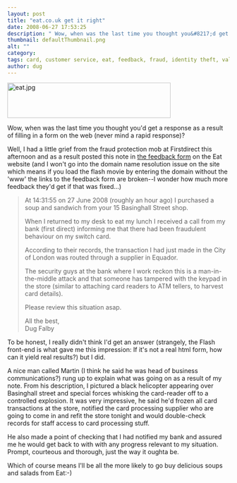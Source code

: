```yaml
---
layout: post
title: "eat.co.uk get it right"
date: 2008-06-27 17:53:25
description: " Wow, when was the last time you thought you&#8217;d get a response as a result of filling in a form on the web (never mind a rapid response)? Well, I had a little grief from the fraud protection mob&#8230;"
thumbnail: defaultThumbnail.png
alt: ""
category: 
tags: card, customer service, eat, feedback, fraud, identity theft, value
author: dug
---
```


<p><a href="http://www.donkeyontheedge.com/i/eat.jpg"><img alt="eat.jpg" src="http://www.donkeyontheedge.com/i/eat-thumb.jpg" width="370" height="80" /></a></p>

<p>Wow, when was the last time you thought you'd get a response as a result of filling in a form on the web (never mind a rapid response)?</p>

<p>Well, I had a little grief from the fraud protection mob at Firstdirect this afternoon and as a result posted this note in <a href="http://www.eat.co.uk/pages/talk.html">the feedback form</a> on the Eat website (and I won't go into the domain name resolution issue on the site which means if you load the flash movie by entering the domain without the 'www' the links to the feedback form are broken--I wonder how much more feedback they'd get if that was fixed...)</p>

<blockquote><p>At 14:31:55 on 27 June 2008 (roughly an hour ago) I purchased a soup and sandwich from your 15 Basinghall Street shop.</p>

<p>When I returned to my desk to eat my lunch I received a call from my bank (first direct) informing me that there had been fraudulent behaviour on my switch card.</p>

<p>According to their records, the transaction I had just made in the City of London was routed through a supplier in Equador.</p>

<p>The security guys at the bank where I work reckon this is a man-in-the-middle attack and that someone has tampered with the keypad in the store (similar to attaching card readers to <span class="caps">ATM </span>tellers, to harvest card details).</p>

<p>Please review this situation asap.</p>

<p>All the best,<br />
Dug Falby</p></blockquote>

<p>To be honest, I really didn't think I'd get an answer (strangely, the Flash front-end is what gave me this impression: If it's not a real html form, how can it yield real results?) but I did.</p>

<p>A nice man called Martin (I think he said he was head of business communications?) rung up to explain what was going on as a result of my note. From his description, I pictured a black helicopter appearing over Basinghall street and special forces whisking the card-reader off to a controlled explosion. It was very impressive, he said he'd frozen all card transactions at the store, notified the card processing supplier who are going to come in and refit the store tonight and would double-check records for staff access to card processing stuff. </p>

<p>He also made a point of checking that I had notified my bank and assured me he would get back to with with any progress relevant to my situation. Prompt, courteous and thorough, just the way it oughta be.</p>

<p>Which of course means I'll be all the more likely to go buy delicious soups and salads from Eat:-)</p>
